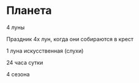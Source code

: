 # Планета

4 луны

Праздник 4х лун, когда они собираются в крест

1 луна искусственная (слухи)

24 часа сутки

4 сезона
